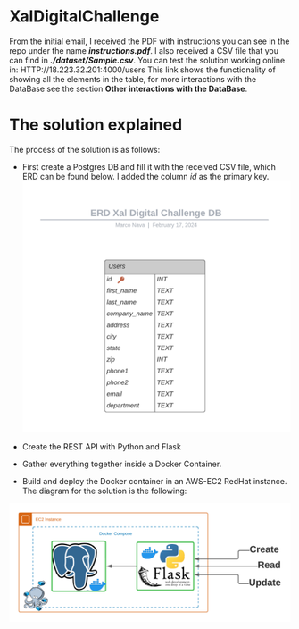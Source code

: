 # XalDigitalChallenge
From the initial email, I received the PDF with instructions you can see in the repo under the name ***instructions.pdf***. I also received a CSV file that you can find in ***./dataset/Sample.csv***.
You can test the solution working online in:
  HTTP://18.223.32.201:4000/users
This link shows the functionality of showing all the elements in the table, for more interactions with the DataBase see the section **Other interactions with the DataBase**.

# The solution explained
The process of the solution is as follows:
* First create a Postgres DB and fill it with the received CSV file, which ERD can be found below. I added the column *id* as the primary key.
![Alt text](/img/ERD.png)

* Create the REST API with Python and Flask
* Gather everything together inside a Docker Container.
* Build and deploy the Docker container in an AWS-EC2 RedHat instance.
The diagram for the solution is the following:

![Alt text](/img/app.png)
